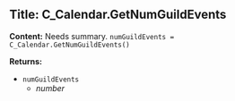 ## Title: C_Calendar.GetNumGuildEvents

**Content:**
Needs summary.
`numGuildEvents = C_Calendar.GetNumGuildEvents()`

**Returns:**
- `numGuildEvents`
  - *number*
